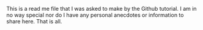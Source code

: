 This is a read me file that I was asked to make by the Github tutorial. I am in no way special nor do I have any personal anecdotes or information to share here. That is all. 
